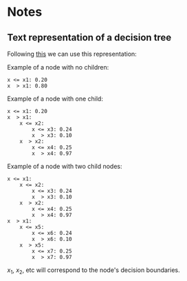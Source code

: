 # Notes

## Text representation of a decision tree

Following [this](https://www.researchgate.net/publication/271213587_A_Survey_of_Merging_Decision_Trees_Data_Mining_Approaches) we can use this representation:


Example of a node with no children:
```
x <= x1: 0.20
x  > x1: 0.80
```

Example of a node with one child:
```
x <= x1: 0.20
x  > x1:
    x <= x2:
        x <= x3: 0.24
        x  > x3: 0.10
    x  > x2:
        x <= x4: 0.25
        x  > x4: 0.97
```

Example of a node with two child nodes:
```
x <= x1: 
    x <= x2:
        x <= x3: 0.24
        x  > x3: 0.10
    x  > x2:
        x <= x4: 0.25
        x  > x4: 0.97
x  > x1:
    x <= x5:
        x <= x6: 0.24
        x  > x6: 0.10
    x  > x5:
        x <= x7: 0.25
        x  > x7: 0.97
```

$x_1$, $x_2$, etc will correspond to the node's decision boundaries.
